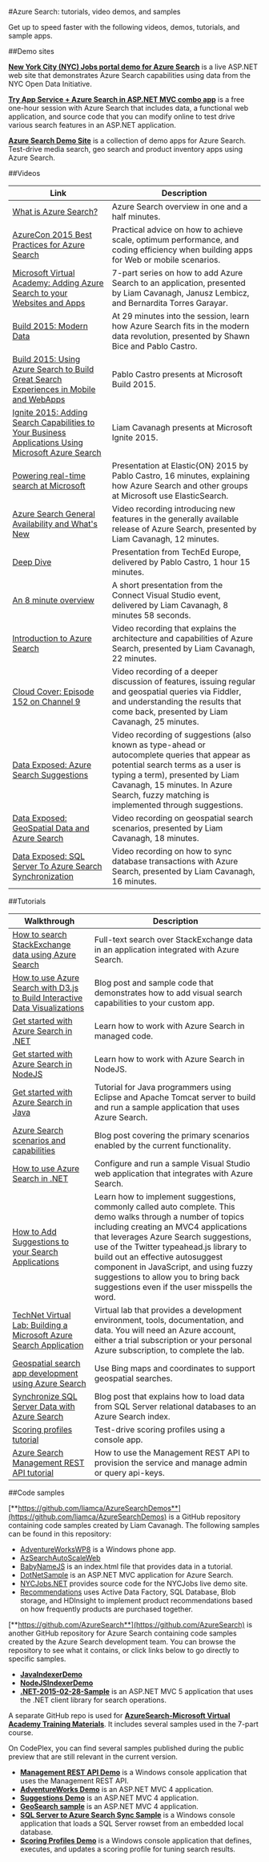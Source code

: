 <properties
	pageTitle="Videos, samples, and tutorials in Azure Search | Microsoft Azure | Hosted cloud search service"
	description="Central list of all videos, samples, demos and tutorials created for Azure Search, a hosted cloud service on MIcrosoft Azure."
	services="search"
	documentationCenter=""
	authors="HeidiSteen"
	manager="mblythe"
	editor=""
    tags="azure-portal"/>

<tags
	ms.service="search"
	ms.devlang="NA"
	ms.workload="search"
	ms.topic="article" 
	ms.tgt_pltfrm="na"
	ms.date="11/04/2015"
	ms.author="heidist"/>

#Azure Search: tutorials, video demos, and samples

Get up to speed faster with the following videos, demos, tutorials, and sample apps.

##Demo sites

[**New York City (NYC) Jobs portal demo for Azure Search**](http://aka.ms/azjobsdemo) is a live ASP.NET web site that demonstrates Azure Search capabilities using data from the NYC Open Data Initiative.

[**Try App Service + Azure Search in ASP.NET MVC combo app**](search-tryappservice.md) is a free one-hour session with Azure Search that includes data, a functional web application, and source code that you can modify online to test drive various search features in an ASP.NET application.

[**Azure Search Demo Site**](https://searchsamples.azurewebsites.net/#/) is a collection of demo apps for Azure Search. Test-drive media search, geo search and product inventory apps using Azure Search.

##Videos

Link|Description
----|-----------
[What is Azure Search?](https://azure.microsoft.com/documentation/videos/what-is-azure-search/)|Azure Search overview in one and a half minutes.
[AzureCon 2015 Best Practices for Azure Search](https://azure.microsoft.com/documentation/videos/azurecon-2015-azure-search-best-practices-for-web-and-mobile-applications/)|Practical advice on how to achieve scale, optimum performance, and coding efficiency when building apps for Web or mobile scenarios. 
[Microsoft Virtual Academy: Adding Azure Search to your Websites and Apps](http://channel9.msdn.com/Series/Adding-Microsoft-Azure-Search-to-Your-Websites-and-Apps)|7-part series on how to add Azure Search to an application, presented by Liam Cavanagh, Janusz Lembicz, and Bernardita Torres Garayar.
[Build 2015: Modern Data](http://channel9.msdn.com/Events/Build/2015/2-663)|At 29 minutes into the session, learn how Azure Search fits in the modern data revolution, presented by Shawn Bice and Pablo Castro.
[Build 2015: Using Azure Search to Build Great Search Experiences in Mobile and WebApps](http://channel9.msdn.com/Events/Build/2015/2-745)|Pablo Castro presents at Microsoft Build 2015.
[Ignite 2015: Adding Search Capabilities to Your Business Applications Using Microsoft Azure Search](http://channel9.msdn.com/Events/Ignite/2015/BRK2565)|Liam Cavanagh presents at Microsoft Ignite 2015.
[Powering real-time search at Microsoft](https://www.elastic.co/elasticon/2015/sf/powering-real-time-search-at-microsoft)|Presentation at Elastic{ON} 2015 by Pablo Castro, 16 minutes, explaining how Azure Search and other groups at Microsoft use ElasticSearch.
[Azure Search General Availability and What's New](http://channel9.msdn.com/Shows/Data-Exposed/Azure-Search-General-Availability-and-Whats-New)|Video recording introducing new features in the generally available release of Azure Search, presented by Liam Cavanagh, 12 minutes.
[Deep Dive](http://channel9.msdn.com/events/TechEd/Europe/2014/DBI-B410)|Presentation from TechEd Europe, delivered by Pablo Castro, 1 hour 15 minutes.
[An 8 minute overview](http://channel9.msdn.com/events/Visual-Studio/Connect-event-2014/421)|A short presentation from the Connect Visual Studio event, delivered by Liam Cavanagh, 8 minutes 58 seconds.
[Introduction to Azure Search](http://go.microsoft.com/fwlink/?LinkId=511340)|Video recording that explains the architecture and capabilities of Azure Search, presented by Liam Cavanagh, 22 minutes.
[Cloud Cover: Episode 152 on Channel 9](http://channel9.msdn.com/Shows/Cloud%20Cover/Cloud-Cover-152-Azure-Search-with-Liam-Cavanagh)|Video recording of a deeper discussion of features, issuing regular and geospatial queries via Fiddler, and understanding the results that come back, presented by Liam Cavanagh, 25 minutes.
[Data Exposed: Azure Search Suggestions](https://channel9.msdn.com/Shows/Data-Exposed/DataExposedAzureSearchSuggestions)|Video recording of suggestions (also known as type-ahead or autocomplete queries that appear as potential search terms as a user is typing a term), presented by Liam Cavanagh, 15 minutes. In Azure Search, fuzzy matching is implemented through suggestions.
[Data Exposed: GeoSpatial Data and Azure Search](http://channel9.msdn.com/Shows/Data-Exposed/Azure-Search-and-Geospatial-Data)|Video recording on geospatial search scenarios, presented by Liam Cavanagh, 18 minutes.
[Data Exposed: SQL Server To Azure Search Synchronization](http://channel9.msdn.com/Shows/Data-Exposed/SQL-Server-to-Azure-Search-Synchronization)|Video recording on how to sync database transactions with Azure Search, presented by Liam Cavanagh, 16 minutes.

##Tutorials

Walkthrough|Description
-----------|-----------
[How to search StackExchange data using Azure Search](search-howto-stackexchange-data.md)|Full-text search over StackExchange data in an application integrated with Azure Search.
[How to use Azure Search with D3.js to Build Interactive Data Visualizations](https://azure.microsoft.com/blog/2015/07/14/how-to-use-azure-search-with-d3-js-to-build-interactive-data-visualizations/)|Blog post and sample code that demonstrates how to add visual search capabilities to your custom app.
[Get started with Azure Search in .NET](search-get-started-dotnet.md)|Learn how to work with Azure Search in managed code.
[Get started with Azure Search in NodeJS](search-get-started-nodejs.md)|Learn how to work with Azure Search in NodeJS.
[Get started with Azure Search in Java](search-get-started-java.md)|Tutorial for Java programmers using Eclipse and Apache Tomcat server to build and run a sample application that uses Azure Search.
[Azure Search scenarios and capabilities](http://azure.microsoft.com/blog/2014/08/28/azure-search-scenarios-and-capabilities/)|Blog post covering the primary scenarios enabled by the current functionality.
[How to use Azure Search in .NET](search-howto-dotnet-sdk.md)|Configure and run a sample Visual Studio web application that integrates with Azure Search.
[How to Add Suggestions to your Search Applications](http://azure.microsoft.com/blog/2015/01/20/azure-search-how-to-add-suggestions-auto-complete-to-your-search-applications/)|Learn how to implement suggestions, commonly called auto complete. This demo walks through a number of topics including creating an MVC4 applications that leverages Azure Search suggestions, use of the Twitter typeahead.js library to build out an effective autosuggest component in JavaScript, and using fuzzy suggestions to allow you to bring back suggestions even if the user misspells the word.
[TechNet Virtual Lab: Building a Microsoft Azure Search Application](http://go.microsoft.com/?linkid=9874663)|Virtual lab that provides a development environment, tools, documentation, and data. You will need an Azure account, either a trial subscription or your personal Azure subscription, to complete the lab.
[Geospatial search app development using Azure Search](search-create-geospatial.md)|Use Bing maps and coordinates to support geospatial searches.
[Synchronize SQL Server Data with Azure Search](http://azure.microsoft.com/blog/2014/11/10/how-to-sync-sql-server-data-with-azure-search/)|Blog post that explains how to load data from SQL Server relational databases to an Azure Search index.
[Scoring profiles tutorial](search-get-started-scoring-profiles.md)|Test-drive scoring profiles using a console app.
[Azure Search Management REST API tutorial](search-get-started-management-api.md)|How to use the Management REST API to provision the service and manage admin or query api-keys.

##Code samples

[**https://github.com/liamca/AzureSearchDemos**](https://github.com/liamca/AzureSearchDemos) is a GitHub repository containing code samples created by Liam Cavanagh. The following samples can be found in this repository:

- [AdventureWorksWP8]() is a Windows phone app.
- [AzSearchAutoScaleWeb](https://github.com/liamca/AzureSearchDemos/tree/master/AzSearchAutoScaleWeb) 
- [BabyNameJS](https://github.com/liamca/AzureSearchDemos/tree/master/BabyNamesJS) is an index.html file that provides data in a tutorial.
- [DotNetSample](https://github.com/liamca/AzureSearchDemos/tree/master/DotNetSample) is an ASP.NET MVC application for Azure Search.
- [NYCJobs.NET](https://github.com/liamca/AzureSearchDemos/tree/master/NYCJobs.NET) provides source code for the NYCJobs live demo site.
- [Recommendations](https://github.com/liamca/AzureSearchDemos/tree/master/Recommendations) uses Active Data Factory, SQL Database, Blob storage, and HDInsight to implement product recommendations based on how frequently products are purchased together.

[**https://github.com/AzureSearch**](https://github.com/AzureSearch) is another GitHub repository for Azure Search containing code samples created by the Azure Search development team. You can browse the repository to see what it contains, or click links below to go directly to specific samples. 

- [**JavaIndexerDemo**](https://github.com/AzureSearch/AzureSearchJavaIndexerDemo)
- [**NodeJSIndexerDemo**](https://github.com/AzureSearch/AzureSearchNodeJSIndexerDemo)
- [**.NET-2015-02-28-Sample**](https://github.com/AzureSearch/.NET-2015-02-28-Sample) is an ASP.NET MVC 5 application that uses the .NET client library for search operations.

A separate GitHub repo is used for [**AzureSearch-Microsoft Virtual Academy Training Materials**](https://github.com/MicrosoftLearning/AzureSearch-MVA). It includes several samples used in the 7-part course.

On CodePlex, you can find several samples published during the public preview that are still relevant in the current version.

- [**Management REST API Demo**](https://azuresearchmgmtapi.codeplex.com/) is a Windows console application that uses the Management REST API.
- [**AdventureWorks Demo**](https://azuresearchadventureworksdemo.codeplex.com/) is an ASP.NET MVC 4 application.
- [**Suggestions Demo**](https://azsearchsuggestions.codeplex.com/SourceControl/latest) is an ASP.NET MVC 4 application.
- [**GeoSearch sample**](https://azuresearchgeospatial.codeplex.com/) is an ASP.NET MVC 4  application.
- [**SQL Server to Azure Search Sync Sample**](http://sqlserver2azuresearch.codeplex.com/) is a Windows console application that loads a SQL Server rowset from an embedded local database.
- [**Scoring Profiles Demo**](https://azuresearchscoringprofiles.codeplex.com/) is a Windows console application that defines, executes, and updates a scoring profile for tuning search results.

